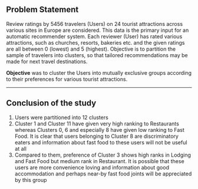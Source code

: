 ## Problem Statement

Review ratings by 5456 travelers (Users) on 24 tourist attractions across various sites in Europe
are considered. This data is the primary input for an automatic recommender system. Each
reviewer (User) has rated various attractions, such as churches, resorts, bakeries etc. and the
given ratings are all between 0 (lowest) and 5 (highest). Objective is to partition the sample of
travelers into clusters, so that tailored recommendations may be made for next travel
destinations.

**Objective** was to cluster the Users into mutually exclusive groups according to their
preferences for various tourist attractions.

---

## Conclusion of the study

1. Users were partitioned into 12 clusters
2. Cluster 1 and Cluster 11 have given very high ranking to Restaurants whereas Clusters 0, 6 and especially 8 have given low ranking to Fast
Food. It is clear that users belonging to Cluster 8 are discriminatory eaters and information about fast food
to these users will not be useful at all
3. Compared to them, preference of Cluster 3 shows high ranks in Lodging and Fast Food but medium rank in Restaurant. 
It is possible that these users are more convenience loving and information about good accommodation and perhaps near-by fast food joints will be
appreciated by this group
